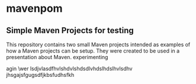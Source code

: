 # mavenpom

Simple Maven Projects for testing 
---------------------

This repository contains two small Maven projects intended as examples of how a Maven projects can be setup. They were created to be used in a presentation about Maven.
experimenting

agin
\wer
lsdjvlasdfhvlshdvlshdsdlvhdslhdslhvlsdhv
jhsgajsfgugsdfjkbsfudhsfkh
